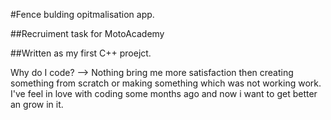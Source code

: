 #Fence bulding opitmalisation app.

##Recruiment task for MotoAcademy

##Written as my first C++ proejct.

Why do I code? --> Nothing bring me more satisfaction then creating something from scratch or making something which was not working work. I've feel in love with coding some months ago and now i want to get better an grow in it.

